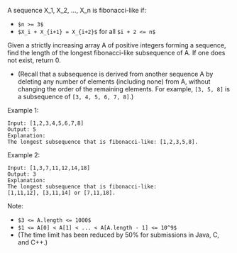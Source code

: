 A sequence X_1, X_2, ..., X_n is fibonacci-like if:
- `$n >= 3$`
- `$X_i + X_{i+1} = X_{i+2}$` for all `$i + 2 <= n$`

Given a strictly increasing array A of positive integers forming a sequence, find the length of the longest fibonacci-like subsequence of A.  If one does not exist, return 0.
- (Recall that a subsequence is derived from another sequence A by deleting any number of elements (including none) from A, without changing the order of the remaining elements.  For example, `[3, 5, 8]` is a subsequence of `[3, 4, 5, 6, 7, 8]`.)

Example 1:
```
Input: [1,2,3,4,5,6,7,8]
Output: 5
Explanation:
The longest subsequence that is fibonacci-like: [1,2,3,5,8].
```
Example 2:
```
Input: [1,3,7,11,12,14,18]
Output: 3
Explanation:
The longest subsequence that is fibonacci-like:
[1,11,12], [3,11,14] or [7,11,18].
```

Note:
- `$3 <= A.length <= 1000$`
- `$1 <= A[0] < A[1] < ... < A[A.length - 1] <= 10^9$`
- (The time limit has been reduced by 50% for submissions in Java, C, and C++.)